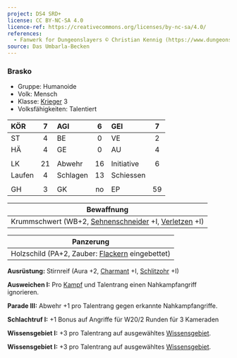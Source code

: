 ```yaml
---
project: DS4 SRD+
license: CC BY-NC-SA 4.0
licence-ref: https://creativecommons.org/licenses/by-nc-sa/4.0/
references: 
  - Fanwerk for Dungeonslayers © Christian Kennig (https://www.dungeonslayers.net/)
source: Das Umbarla-Becken
---
```


### Brasko

- Gruppe: Humanoide
- Volk: Mensch
- Klasse: [Krieger](../../grw/charaktere-klasse-krieger.md) 3
- Volksfähigkeiten: Talentiert

| KÖR    |  7  | AGI      |  6  | GEI        |  7  |
| :----- | :-: | :------- | :-: | :--------- | :-: |
| ST     |  4  | BE       |  0  | VE         |  2  |
| HÄ     |  4  | GE       |  0  | AU         |  4  |
|        |     |          |     |            |     |
| LK     | 21  | Abwehr   | 16  | Initiative |  6  |
| Laufen |  4  | Schlagen | 13  | Schiessen  |     |
|        |     |          |     |            |     |
| GH     |  3  | GK       | no  | EP         | 59  |

|                      Bewaffnung                       |
| :---------------------------------------------------: |
| Krummschwert (WB+2, [Sehnenschneider](../../grw/talente/sehnenschneider.md) +I, [Verletzen](../../grw/talente/verletzen.md) +I) |

|                    Panzerung                    |
| :---------------------------------------------: |
| Holzschild (PA+2, Zauber: [Flackern](../../grw/zauber/flackern.md) eingebettet) |

**Ausrüstung:** Stirnreif (Aura +2, [Charmant](../../grw/talente/charmant.md) +I, [Schlitzohr](../../grw/talente/schlitzohr.md) +I)

**Ausweichen I:** Pro [Kampf](../../grw/regeln-kampf.md) und Talentrang einen Nahkampfangriff ignorieren.

**Parade III:** Abwehr +1 pro Talentrang gegen erkannte Nahkampfangriffe.

**Schlachtruf I:** +1 Bonus auf Angriffe für W20/2 Runden für 3 Kameraden

**Wissensgebiet I:** +3 pro Talentrang auf ausgewähltes [Wissensgebiet](../../grw/talente/wissensgebiet.md).

**Wissensgebiet I:** +3 pro Talentrang auf ausgewähltes [Wissensgebiet](../../grw/talente/wissensgebiet.md).


